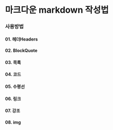 # 마크다운 markdown 작성법



### 사용방법
#### 01. 헤더Headers

#### 02. BlockQuote

#### 03. 목록

#### 04. 코드

#### 05. 수평선

#### 06. 링크

#### 07. 강조

#### 08. img



